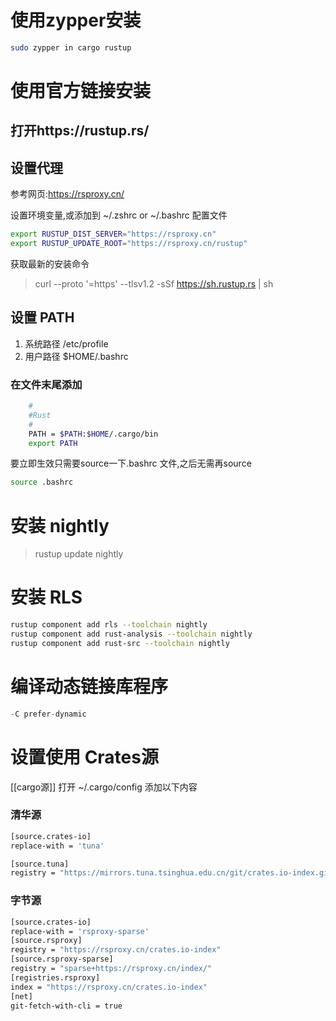 # 使用zypper安装
```sh
sudo zypper in cargo rustup
```
# 使用官方链接安装
## 打开https://rustup.rs/

## 设置代理
参考网页:https://rsproxy.cn/

设置环境变量,或添加到 ~/.zshrc or ~/.bashrc 配置文件

```sh
export RUSTUP_DIST_SERVER="https://rsproxy.cn"
export RUSTUP_UPDATE_ROOT="https://rsproxy.cn/rustup"
```

获取最新的安装命令

> curl --proto '=https' --tlsv1.2 -sSf https://sh.rustup.rs | sh

## 设置 PATH

1. 系统路径
   /etc/profile
2. 用户路径
   $HOME/.bashrc

### 在文件末尾添加

```sh
    #
    #Rust
    # 
    PATH = $PATH:$HOME/.cargo/bin
    export PATH
```
要立即生效只需要source一下.bashrc 文件,之后无需再source 
```sh
source .bashrc
```


# 安装 nightly

> rustup update nightly

# 安装 RLS

```sh
rustup component add rls --toolchain nightly
rustup component add rust-analysis --toolchain nightly
rustup component add rust-src --toolchain nightly
```

# 编译动态链接库程序

```rust
-C prefer-dynamic
```

# 设置使用 Crates源
[[cargo源]]
打开 ~/.cargo/config 添加以下内容
### 清华源

```sh
[source.crates-io]
replace-with = 'tuna'

[source.tuna]
registry = "https://mirrors.tuna.tsinghua.edu.cn/git/crates.io-index.git"
```
### 字节源

```sh
[source.crates-io]
replace-with = 'rsproxy-sparse'
[source.rsproxy]
registry = "https://rsproxy.cn/crates.io-index"
[source.rsproxy-sparse]
registry = "sparse+https://rsproxy.cn/index/"
[registries.rsproxy]
index = "https://rsproxy.cn/crates.io-index"
[net]
git-fetch-with-cli = true
```